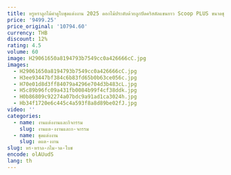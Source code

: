 ```yaml
---
title: หรูหราลูกไม้คําดูไบชุดแต่งงาน 2025 ดอกไม้ประดับด้วยลูกปัดคริสตัลแขนยาว Scoop PLUS ขนาดชุดเจ้าสาว Vestidos De Noiva
price: '9499.25'
price_original: '10794.60'
currency: THB
discount: 12%
rating: 4.5
volume: 60
image: H29061650a8194793b7549cc0a426666cC.jpg
images:
  - H29061650a8194793b7549cc0a426666cC.jpg
  - H3ee93447bf384c6b83fd65b0b63ce056c.jpg
  - H70e01d8d3ff84079a4296e704d3b483cL.jpg
  - H5c89b96fc09a431fb0084b99f4cf38ddk.jpg
  - H0b86809c92274a07bdc9a91ad1ca3024h.jpg
  - Hb34f1720e6c445c4a593f8a8d89be02fJ.jpg
video: ''
categories:
  - name: งานแต่งงานและกิจกรรม
    slug: งานแต-งงานและก-จกรรม
  - name: ชุดแต่งงาน
    slug: ดแต-งงาน
slug: หร-หราล-กไม-าด-ไบช
encode: olAUudS
lang: th
---
```

  